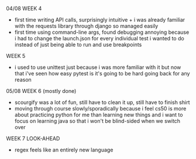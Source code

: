 04/08
WEEK 4

- first time writing API calls, surprisingly intuitive + i was already familiar
with the requests library through django so managed easily
- first time using command-line args, found debugging annoying because i had
to change the launch.json for every individual test i wanted to do instead of
just being able to run and use breakpoints

WEEK 5

- i used to use unittest just because i was more familiar with it but now that
i've seen how easy pytest is it's going to be hard going back for any reason


05/08
WEEK 6 (mostly done)

- scourgify was a lot of fun, still have to clean it up, still have to finish
shirt
- moving through course slowly/sporadically because i feel cs50 is more about 
practicing python for me than learning new things and i want to focus on 
learning java so that i won't be blind-sided when we switch over

WEEK 7 LOOK-AHEAD

- regex feels like an entirely new language
